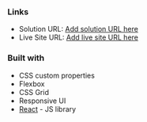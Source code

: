 ### Links

- Solution URL: [Add solution URL here](https://github.com/davidkiss96/gpt3)
- Live Site URL: [Add live site URL here]()

### Built with

- CSS custom properties
- Flexbox
- CSS Grid
- Responsive UI
- [React](https://reactjs.org/) - JS library
